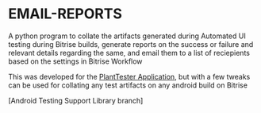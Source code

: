 # EMAIL-REPORTS

A python program to collate the artifacts generated during Automated UI testing
during Bitrise builds, generate reports on the success or failure and relevant 
details regarding the same, and email them to a list of reciepients based on the
settings in Bitrise Workflow

This was developed for the [PlantTester Application](https://https://github.com/AtinAgnihotri/PlantTester),
but with a few tweaks can be used for collating any test artifacts on any android 
build on Bitrise

[Android Testing Support Library branch]
